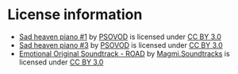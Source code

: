 # License information
* [Sad heaven piano #1](https://freesound.org/people/PSOVOD/sounds/414928/) by [PSOVOD](https://freesound.org/people/PSOVOD/) is licensed under [CC BY 3.0](https://creativecommons.org/licenses/by/3.0/)
* [Sad heaven piano #3](https://freesound.org/people/PSOVOD/sounds/415186/) by [PSOVOD](https://freesound.org/people/PSOVOD/) is licensed under [CC BY 3.0](https://creativecommons.org/licenses/by/3.0/)
* [Emotional Original Soundtrack - ROAD](https://freesound.org/people/Magmi.Soundtracks/sounds/513958/) by [Magmi.Soundtracks](https://freesound.org/people/Magmi.Soundtracks/) is licensed under [CC BY 3.0](https://creativecommons.org/licenses/by/3.0/)
